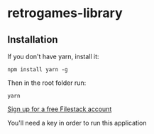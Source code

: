 # retrogames-library

## Installation
If you don't have yarn, install it:

```
npm install yarn -g
```

Then in the root folder run:

```
yarn
```

[Sign up for a free Filestack account](https://dev.filestack.com)

You'll need a key in order to run this application
